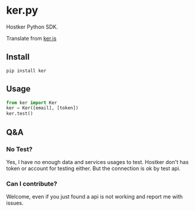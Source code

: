 # ker.py
Hostker Python SDK.

Translate from [ker.js](https://github.com/csvwolf/ker.js/blob/master/src/ker.js)

## Install

```shell
pip install ker
```

## Usage

```python
from ker import Ker
ker = Ker([email], [token])
ker.test()
```

## Q&A

### No Test?
Yes, I have no enough data and services usages to test. Hostker don't has token or account for testing either. But the connection is ok by test api.

### Can I contribute?
Welcome, even if you just found a api is not working and report me with issues.